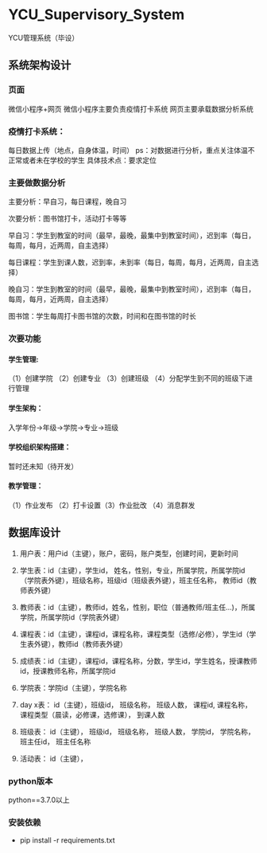 # YCU_Supervisory_System
YCU管理系统（毕设）

## 系统架构设计
### 页面
微信小程序+网页
微信小程序主要负责疫情打卡系统
网页主要承载数据分析系统

### 疫情打卡系统：
每日数据上传（地点，自身体温，时间）
ps：对数据进行分析，重点关注体温不正常或者未在学校的学生
具体技术点：要求定位

### 主要做数据分析

主要分析：早自习，每日课程，晚自习

次要分析：图书馆打卡，活动打卡等等



早自习：学生到教室的时间（最早，最晚，最集中到教室时间），迟到率（每日，每周，每月，近两周，自主选择）

每日课程：学生到课人数，迟到率，未到率（每日，每周，每月，近两周，自主选择）

晚自习：学生到教室的时间（最早，最晚，最集中到教室时间），迟到率（每日，每周，每月，近两周，自主选择）

图书馆：学生每周打卡图书馆的次数，时间和在图书馆的时长



### 次要功能

#### 学生管理: 

（1）创建学院 （2）创建专业 （3）创建班级 （4）分配学生到不同的班级下进行管理

#### 学生架构：

入学年份->年级->学院->专业->班级

#### 学校组织架构搭建：

暂时还未知（待开发）

#### 教学管理：

（1）作业发布 （2）打卡设置（3）作业批改 （4）消息群发 



## 数据库设计
1. 用户表：用户id（主键），账户，密码，账户类型，创建时间，更新时间

2. 学生表：id（主键），学生id， 姓名，性别，专业，所属学院，所属学院id（学院表外键），班级名称，班级id（班级表外键），班主任名称， 教师id（教师表外键）

3. 教师表：id（主键），教师id，姓名，性别，职位（普通教师/班主任...)，所属学院，所属学院id（学院表外键）

4. 课程表：id（主键），课程id，课程名称，课程类型（选修/必修），学生id（学生表外键），教师id（教师表外键）

5. 成绩表：id（主键），课程id，课程名称，分数，学生id，学生姓名，授课教师id，授课教师名称，所属学院id

6. 学院表：学院id（主键），学院名称

7. day x表： id（主键），班级id， 班级名称， 班级人数， 课程id, 课程名称， 课程类型（晨读，必修课，选修课）， 到课人数

8. 班级表： id（主键）， 班级id， 班级名称， 班级人数， 学院id， 学院名称，班主任id， 班主任名称

9. 活动表： id（主键）， 






### python版本
python==3.7.0以上

### 安装依赖
- pip install -r requirements.txt
